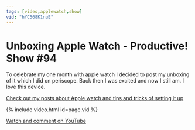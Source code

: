 ```yaml
---
tags: [video,applewatch,show]
vid: "hYC568K1nuE"
---
```


# Unboxing Apple Watch - Productive! Show #94

To celebrate my one month with apple watch I decided to post my unboxing of it which I did on periscope. Back then I was excited and now I still am. I love this device.

[Check out my posts about Apple watch and tips and tricks of setting it up](/applewatch/)

{% include video.html id=page.vid %}

<!--More-->

[Watch and comment on YouTube](https://www.youtube.com/watch?v=hYC568K1nuE "youtube_title")

[n]: https://michael.gratis/nozbe